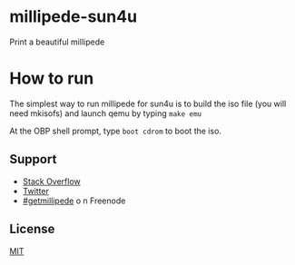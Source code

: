 # millipede-sun4u

Print a beautiful millipede

# How to run

The simplest way to run millipede for sun4u is to build the iso file (you will need mkisofs) and launch qemu by typing ```make emu```

At the OBP shell prompt, type ```boot cdrom``` to boot the iso.

## Support

* [Stack Overflow](http://stackoverflow.com/questions/tagged/millipede)
* [Twitter](https://twitter.com/getmillipede)
* [#getmillipede](http://webchat.freenode.net?channels=%23getmillipede&uio=d4) o
n Freenode

## License

[MIT](https://github.com/getmillipede/millipede-efi-x64/blob/master/LICENSE)
